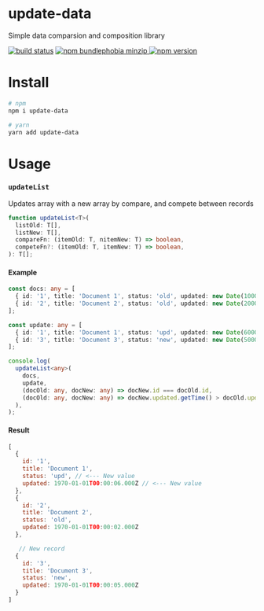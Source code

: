 # update-data

Simple data comparsion and composition library

[![build status](https://badgen.net/travis/ibitcy/update-list?icon=travis)](https://travis-ci.org/ibitcy/update-list)
[![npm bundlephobia minzip](https://badgen.net/bundlephobia/minzip/update-list@latest?icon=awesome)
![npm version](https://badgen.net/npm/v/update-list?icon=npm&color=blue)](https://www.npmjs.com/package/update-list)

# Install

```bash
# npm
npm i update-data

# yarn
yarn add update-data
```

# Usage

### `updateList`

Updates array with a new array by compare, and compete between records

```typescript
function updateList<T>(
  listOld: T[],
  listNew: T[],
  compareFn: (itemOld: T, nitemNew: T) => boolean,
  competeFn?: (itemOld: T, itemNew: T) => boolean,
): T[];
```

#### Example

```typescript
const docs: any = [
  { id: '1', title: 'Document 1', status: 'old', updated: new Date(1000) },
  { id: '2', title: 'Document 2', status: 'old', updated: new Date(2000) },
];

const update: any = [
  { id: '1', title: 'Document 1', status: 'upd', updated: new Date(6000) },
  { id: '3', title: 'Document 3', status: 'new', updated: new Date(5000) },
];

console.log(
  updateList<any>(
    docs,
    update,
    (docOld: any, docNew: any) => docNew.id === docOld.id,
    (docOld: any, docNew: any) => docNew.updated.getTime() > docOld.updated.getTime(),
  ),
);
```

#### Result

```js
[
  {
    id: '1',
    title: 'Document 1',
    status: 'upd', // <--- New value
    updated: 1970-01-01T00:00:06.000Z // <--- New value
  },
  {
    id: '2',
    title: 'Document 2',
    status: 'old',
    updated: 1970-01-01T00:00:02.000Z
  },

   // New record
  {
    id: '3',
    title: 'Document 3',
    status: 'new',
    updated: 1970-01-01T00:00:05.000Z
  }
]
```
